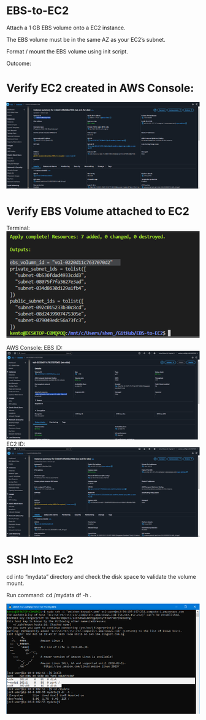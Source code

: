 # EBS-to-EC2
Attach a 1 GB EBS volume onto a EC2 instance.

The EBS volume must be in the same AZ as your EC2’s subnet. 

Format / mount the EBS volume using init script.

Outcome:
# Verify EC2 created in AWS Console:
![alt text](image-6.png)


# Verify EBS Volume attached to EC2
Terminal:
![alt text](image-2.png)

AWS Console:
EBS ID: 
![alt text](image-5.png)
EC2 ID: 
![alt text](image-8.png)


# SSH Into Ec2 
cd into “mydata” directory and check the disk space to validate the volume mount.

Run command:
cd /mydata
df -h .

![s](image-7.png)

